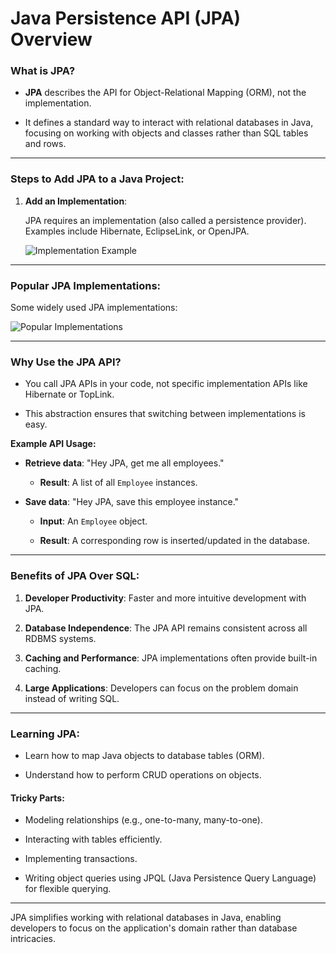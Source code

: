 # Java Persistence API (JPA) Overview



### What is JPA?



- **JPA** describes the API for Object-Relational Mapping (ORM), not the implementation.

- It defines a standard way to interact with relational databases in Java, focusing on working with objects and classes rather than SQL tables and rows.



---



### Steps to Add JPA to a Java Project:



1. **Add an Implementation**:  

   JPA requires an implementation (also called a persistence provider). Examples include Hibernate, EclipseLink, or OpenJPA.  



   ![Implementation Example](https://github.com/user-attachments/assets/206e022a-1047-47a0-bb18-c12cecab7ba0)





---



### Popular JPA Implementations:



Some widely used JPA implementations:  



![Popular Implementations](https://github.com/user-attachments/assets/d7eaeca1-7e99-46cf-a192-1ebc1f2bf1fa)



---



### Why Use the JPA API?



- You call JPA APIs in your code, not specific implementation APIs like Hibernate or TopLink.

- This abstraction ensures that switching between implementations is easy.



**Example API Usage:**  

- **Retrieve data**: "Hey JPA, get me all employees."  

  - **Result**: A list of all `Employee` instances.  

- **Save data**: "Hey JPA, save this employee instance."  

  - **Input**: An `Employee` object.  

  - **Result**: A corresponding row is inserted/updated in the database.



---



### Benefits of JPA Over SQL:



1. **Developer Productivity**: Faster and more intuitive development with JPA.

2. **Database Independence**: The JPA API remains consistent across all RDBMS systems.

3. **Caching and Performance**: JPA implementations often provide built-in caching.

4. **Large Applications**: Developers can focus on the problem domain instead of writing SQL.



---



### Learning JPA:



- Learn how to map Java objects to database tables (ORM).

- Understand how to perform CRUD operations on objects.



#### Tricky Parts:

- Modeling relationships (e.g., one-to-many, many-to-one).

- Interacting with tables efficiently.

- Implementing transactions.

- Writing object queries using JPQL (Java Persistence Query Language) for flexible querying.



---



JPA simplifies working with relational databases in Java, enabling developers to focus on the application's domain rather than database intricacies.

